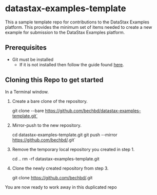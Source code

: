 # datastax-examples-template
This a sample template repo for contributions to the DataStax Examples platform.  This provides the minimum set of items needed to create a new example for submission to the DataStax Examples platform.

## Prerequisites
* Git must be installed
	* If it is not installed then follow the guide found [here](https://git-scm.com/book/en/v2/Getting-Started-Installing-Git).
	


## Cloning this Repo to get started
In a Terminal window.

1) Create a bare clone of the repository.

	git clone --bare https://github.com/bechbd/datastax-examples-template.git`

2) Mirror-push to the new repository.

	cd datastax-examples-template.git
	git push --mirror https://github.com/bechbd/<new repo name>.git`

3) Remove the temporary local repository you created in step 1.

	cd ..
	rm -rf datastax-examples-template.git



4) Clone the newly created repository from step 3.

	git clone https://github.com/bechbd/<new repo name>.git
	
You are now ready to work away in this duplicated repo
 
